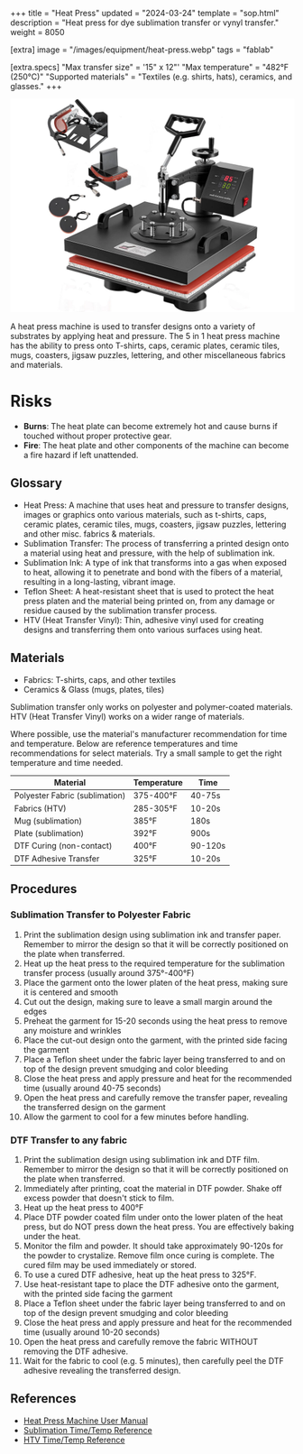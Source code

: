 +++
title = "Heat Press"
updated = "2024-03-24"
template = "sop.html"
description = "Heat press for dye sublimation transfer or vynyl transfer."
weight = 8050

[extra]
image = "/images/equipment/heat-press.webp"
tags = "fablab"

[extra.specs]
"Max transfer size" = '15" x 12"'
"Max temperature" = "482°F (250°C)"
"Supported materials" = "Textiles (e.g. shirts, hats), ceramics, and glasses."
+++

![](/images/equipment/heat-press.webp)


A heat press machine is used to transfer designs onto a variety of substrates by applying heat and pressure. The 5 in 1 heat press machine has the ability to press onto T-shirts, caps, ceramic plates, ceramic tiles, mugs, coasters, jigsaw puzzles, lettering, and other miscellaneous fabrics and materials.

# Risks

- **Burns**: The heat plate can become extremely hot and cause burns if touched without proper protective gear.
- **Fire**: The heat plate and other components of the machine can become a fire hazard if left unattended.

## Glossary

- Heat Press: A machine that uses heat and pressure to transfer designs, images or graphics onto various materials, such as t-shirts, caps, ceramic plates, ceramic tiles, mugs, coasters, jigsaw puzzles, lettering and other misc. fabrics & materials.
- Sublimation Transfer: The process of transferring a printed design onto a material using heat and pressure, with the help of sublimation ink.
- Sublimation Ink: A type of ink that transforms into a gas when exposed to heat, allowing it to penetrate and bond with the fibers of a material, resulting in a long-lasting, vibrant image.
- Teflon Sheet: A heat-resistant sheet that is used to protect the heat press platen and the material being printed on, from any damage or residue caused by the sublimation transfer process.
- HTV (Heat Transfer Vinyl): Thin, adhesive vinyl used for creating designs and transferring them onto various surfaces using heat.

## Materials

- Fabrics: T-shirts, caps, and other textiles
- Ceramics & Glass (mugs, plates, tiles)


<article class="message is-info">
  <div class="message-body">
    Sublimation transfer only works on polyester and polymer-coated materials. HTV (Heat Transfer Vinyl) works on a wider range of materials.
  </div>
</article>

Where possible, use the material's manufacturer recommendation for time and temperature. Below are reference temperatures and time recommendations for select materials. Try a small sample to get the right temperature and time needed.

Material  |  Temperature  |  Time
--------  |  -----------  |  ----
Polyester Fabric (sublimation)   |  375-400°F  |  40-75s
Fabrics (HTV)  |  285-305°F  | 10-20s
Mug (sublimation) | 385°F  |  180s
Plate (sublimation) | 392°F  |  900s
DTF Curing (non-contact) | 400°F | 90-120s
DTF Adhesive Transfer | 325°F | 10-20s

## Procedures

### Sublimation Transfer to Polyester Fabric
1. Print the sublimation design using sublimation ink and transfer paper. Remember to mirror the design so that it will be correctly positioned on the plate when transferred.
1. Heat up the heat press to the required temperature for the sublimation transfer process (usually around 375°-400°F)
1. Place the garment onto the lower platen of the heat press, making sure it is centered and smooth
1. Cut out the design, making sure to leave a small margin around the edges
1. Preheat the garment for 15-20 seconds using the heat press to remove any moisture and wrinkles
1. Place the cut-out design onto the garment, with the printed side facing the garment
1. Place a Teflon sheet under the fabric layer being transferred to and on top of the design prevent smudging and color bleeding
1. Close the heat press and apply pressure and heat for the recommended time (usually around 40-75 seconds)
1. Open the heat press and carefully remove the transfer paper, revealing the transferred design on the garment
1. Allow the garment to cool for a few minutes before handling.

### DTF Transfer to any fabric
1. Print the sublimation design using sublimation ink and DTF film. Remember to mirror the design so that it will be correctly positioned on the plate when transferred.
1. Immediately after printing, coat the material in DTF powder. Shake off excess powder that doesn't stick to film.
1. Heat up the heat press to 400°F
1. Place DTF powder coated film under onto the lower platen of the heat press, but do NOT press down the heat press. You are effectively baking under the heat. 
1. Monitor the film and powder. It should take approximately 90-120s for the powder to crystalize. Remove film once curing is complete. The cured film may be used immediately or stored.
1. To use a cured DTF adhesive, heat up the heat press to 325°F.
1. Use heat-resistant tape to place the DTF adhesive onto the garment, with the printed side facing the garment
1. Place a Teflon sheet under the fabric layer being transferred to and on top of the design prevent smudging and color bleeding
1. Close the heat press and apply pressure and heat for the recommended time (usually around 10-20 seconds)
1. Open the heat press and carefully remove the fabric WITHOUT removing the DTF adhesive.
1. Wait for the fabric to cool (e.g. 5 minutes), then carefully peel the DTF adhesive revealing the transferred design.


## References

- [Heat Press Machine User Manual](https://heatpressauthority.com/wp-content/uploads/2016/12/Generic-5-in-1-Heat-press-manual.pdf)
- [Sublimation Time/Temp Reference](https://www.sawgrassink.com/Sawgrass/media/Documents/Tech%20Support/Guides/Sublimation-HeatPress-Settings.pdf)
- [HTV Time/Temp Reference](https://drive.google.com/file/d/1qXUMsP7IFnliB9QGBn3WIF2orDxXXCtO/view)
